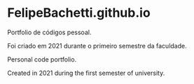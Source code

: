# FelipeBachetti.github.io
Portfolio de códigos pessoal.

Foi criado em 2021 durante o primeiro semestre da faculdade.

Personal code portfolio.

Created in 2021 during the first semester of university.
